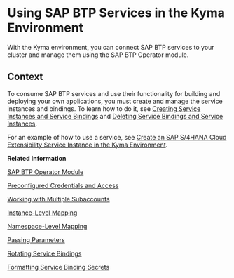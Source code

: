 <!-- loioea4dd81e49254dd482d32e3c20f4477a -->

# Using SAP BTP Services in the Kyma Environment

With the Kyma environment, you can connect SAP BTP services to your cluster and manage them using the SAP BTP Operator module.



<a name="loioea4dd81e49254dd482d32e3c20f4477a__context_onp_zh5_s2c"/>

## Context

To consume SAP BTP services and use their functionality for building and deploying your own applications, you must create and manage the service instances and bindings. To learn how to do it, see [Creating Service Instances and Service Bindings](creating-service-instances-and-service-bindings-17bd304.md#loio17bd304aeab34294a4ca34fa9564147c) and [Deleting Service Bindings and Service Instances](deleting-service-bindings-and-service-instances-5deca69.md).

For an example of how to use a service, see [Create an SAP S/4HANA Cloud Extensibility Service Instance in the Kyma Environment](https://help.sap.com/docs/btp/sap-business-technology-platform/create-s4c-ext-service-instance-in-kyma-msg?version=Cloud).

**Related Information**  


[SAP BTP Operator Module](sap-btp-operator-module-50347ea.md "Use the SAP BTP Operator module to enable service management and consume SAP BTP services from your Kyma cluster.")

[Preconfigured Credentials and Access](preconfigured-credentials-and-access-ab106d7.md "When you create SAP BTP, Kyma runtime, all necessary resources for consuming SAP BTP services are created, and the basic cluster access is configured.")

[Working with Multiple Subaccounts](working-with-multiple-subaccounts-862dd6a.md "With the SAP BTP Operator module, you can create configurations for several subaccounts in a single Kyma cluster.")

[Instance-Level Mapping](instance-level-mapping-d9e9c7f.md "You can map a Kubernetes service instance to an SAP Service Manager instance in a given subaccount. The Service Manager instance is then used to provision that service instance.")

[Namespace-Level Mapping](namespace-level-mapping-63ad410.md "You can map a Kubernetes namespace to an SAP Service Manager instance in a given subaccount. The Service Manager instance is then used to provision all service instances in that namespace.")

[Passing Parameters](passing-parameters-2cfd47c.md "You can set input parameters for your resources.")

[Rotating Service Bindings](rotating-service-bindings-37ac30a.md "Enhance security by automatically rotating the credentials associated with your service bindings. This process involves generating a new service binding while keeping the old credentials active for a specified period to ensure a smooth transition.")

[Formatting Service Binding Secrets](formatting-service-binding-secrets-4733eb5.md "Use different attributes in your ServiceBinding resource to generate different formats of your Secret resources.")

